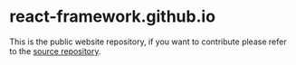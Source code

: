 # react-framework.github.io

This is the public website repository, if you want to contribute please refer to the [source repository](https://github.com/react-framework/gitbook-sources).
